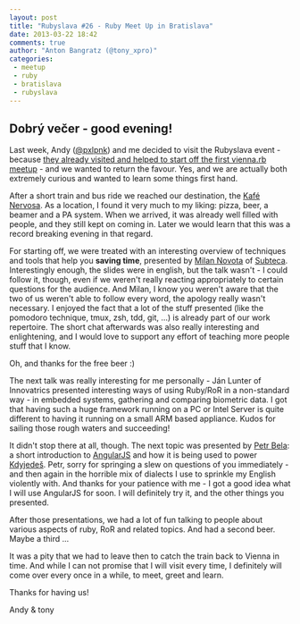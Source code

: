 ```yaml
---
layout: post
title: "Rubyslava #26 - Ruby Meet Up in Bratislava"
date: 2013-03-22 18:42
comments: true
author: "Anton Bangratz (@tony_xpro)"
categories: 
 - meetup
 - ruby
 - bratislava
 - rubyslava
---
```

## Dobrý večer - good evening!

Last week, Andy ([@pxlpnk][1]) and me decided to visit the Rubyslava event - because [they already visited and helped to start off the first vienna.rb meetup][2] - and we wanted to return the favour. Yes, and we are actually both extremely curious and wanted to learn some things first hand.

After a short train and bus ride we reached our destination, the [Kafé Nervosa][3]. As a location, I found it very much to my liking: pizza, beer, a beamer and a PA system. When we arrived, it was already well filled with people, and they still kept on coming in. Later we would learn that this was a record breaking evening in that regard.

For starting off, we were treated with an interesting overview of techniques and tools that help you __saving time__, presented by [Milan Novota][4] of [Subteca][5]. Interestingly enough, the slides were in english, but the talk wasn't - I could follow it, though, even if we weren't really reacting appropriately to certain questions for the audience. And Milan, I know you weren't aware that the two of us weren't able to follow every word, the apology really wasn't necessary. I enjoyed the fact that a lot of the stuff presented (like the pomodoro technique, tmux, zsh, tdd, git, ...) is already part of our work repertoire. The short chat afterwards was also really interesting and enlightening, and I would love to support any effort of teaching more people stuff that I know. 

Oh, and thanks for the free beer :)

The next talk was really interesting for me personally - Ján Lunter of Innovatrics presented interesting ways of using Ruby/RoR in a non-standard way - in embedded systems, gathering and comparing biometric data. I got that having such a huge framework running on a PC or Intel Server is quite different to having it running on a small ARM based appliance. Kudos for sailing those rough waters and succeeding!

It didn't stop there at all, though. The next topic was presented by [Petr Bela][6]: a short introduction to [AngularJS][7] and how it is being used to power [Kdyjedeš][8]. Petr, sorry for springing a slew on questions of you immediately - and then again in the horrible mix of dialects I use to sprinkle my English violently with. And thanks for your patience with me - I got a good idea what I will use AngularJS for soon. I will definitely try it, and the other things you presented.

After those presentations, we had a lot of fun talking to people about various aspects of ruby, RoR and related topics. And had a second beer. Maybe a third ...

It was a pity that we had to leave then to catch the train back to Vienna in time. And while I can not promise that I will visit every time, I definitely will come over every once in a while, to meet, greet and learn.

Thanks for having us!

Andy & tony


[1]: https:/twitter.com/pxlpnk
[2]: /blog/2013/02/14/vienna-dot-rb-brings-rubyists-together/
[3]: https://www.facebook.com/pages/Kaf%C3%A9-Nervosa/194088387296884
[4]: https://twitter.com/milan_novota
[5]: http://subteca.com/
[6]: https://twitter.com/petrbela
[7]: http://angularjs.org/
[8]: http://www.kdyjedes.cz/
